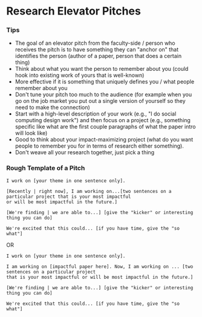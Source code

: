 # Research Elevator Pitches

### Tips
- The goal of an elevator pitch from the faculty-side / person who receives the pitch is to have something they can "anchor on" that identifies the person (author of a paper, person that does a certain thing)
- Think about what you want the person to remember about you (could hook into existing work of yours that is well-known)
- More effective if it is something that uniquely defines you / what people remember about you
- Don't tune your pitch too much to the audience (for example when you go on the job market you put out a single version of yourself so they need to make the connection)
- Start with a high-level description of your work (e.g., "I do social computing design work") and then focus on a project (e.g., something specific like what are the first couple paragraphs of what the paper intro will look like)
- Good to think about your impact-maximizing project (what do you want people to remember you for in terms of research either something).
- Don't weave all your research together, just pick a thing
  

### Rough Template of a Pitch 
```
I work on [your theme in one sentence only].

[Recently | right now], I am working on...[two sentences on a particular project that is your most impactful
or will be most impactful in the future.]

[We're finding | we are able to...] [give the "kicker" or interesting thing you can do]

We're excited that this could... [if you have time, give the "so what"] 
```

OR 

```
I work on [your theme in one sentence only].

I am working on [impactful paper here]. Now, I am working on ... [two sentences on a particular project
that is your most impactful or will be most impactful in the future.]

[We're finding | we are able to...] [give the "kicker" or interesting thing you can do]

We're excited that this could... [if you have time, give the "so what"] 
```

